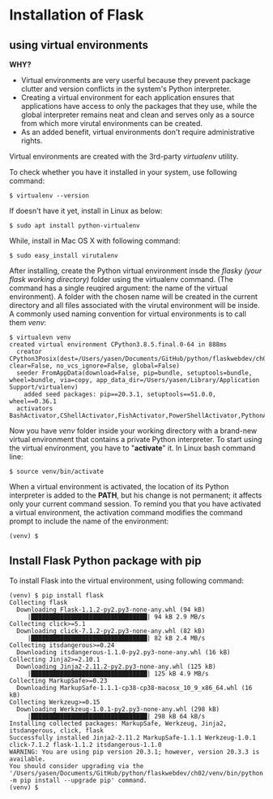 # Installation of Flask

## using virtual environments

__WHY?__

- Virtual environments are very userful because they prevent package clutter and version conflicts in the system's Python interpreter.
- Creating a virtual environment for each application ensures that applications have access to only the packages that they use, while the global interpreter remains neat and clean and serves only as a source from which more virutal environments can be created.
- As an added benefit, virtual environments don't require administrative rights.

Virtual environments are created with the 3rd-party _virtualenv_ utility.

To check whether you have it installed in your system, use following command:

```
$ virtualenv --version
```

If doesn't have it yet, install in Linux as below:

```
$ sudo apt install python-virtualenv
```

While, install in Mac OS X with following command:

```
$ sudo easy_install virutalenv
```

After installing, create the Python virtual environment insde the _flasky (your flask working directory)_ folder using the virtualenv command. (The command has a single reuqired argument: the name of the virtual environment). A folder with the chosen name will be created in the current directory and all files associated with the virutal environment will be inside. A commonly used naming convention for virtual environments is to call them _venv_:

```
$ virtualevn venv
created virtual environment CPython3.8.5.final.0-64 in 888ms
  creator CPython3Posix(dest=/Users/yasen/Documents/GitHub/python/flaskwebdev/ch02/venv, clear=False, no_vcs_ignore=False, global=False)
  seeder FromAppData(download=False, pip=bundle, setuptools=bundle, wheel=bundle, via=copy, app_data_dir=/Users/yasen/Library/Application Support/virtualenv)
    added seed packages: pip==20.3.1, setuptools==51.0.0, wheel==0.36.1
  activators BashActivator,CShellActivator,FishActivator,PowerShellActivator,PythonActivator,XonshActivator
```

Now you have _venv_ folder inside your working directory with a brand-new virtual environment that contains a private Python interpreter. To start using the virtual environment, you have to "__activate__" it. In Linux bash command line:

```
$ source venv/bin/activate
```

When a virtual environment is activated, the location of its Python interpreter is added to the __PATH__, but his change is not permanent; it affects only your current command session. To remind you that you have activated a virtual environment, the activation command modifies the command prompt to include the name of the environment:

```
(venv) $
```

## Install Flask Python package with pip

To install Flask into the virtual environment, using following command:

```
(venv) $ pip install flask
Collecting flask
  Downloading Flask-1.1.2-py2.py3-none-any.whl (94 kB)
     |████████████████████████████████| 94 kB 2.9 MB/s 
Collecting click>=5.1
  Downloading click-7.1.2-py2.py3-none-any.whl (82 kB)
     |████████████████████████████████| 82 kB 2.4 MB/s 
Collecting itsdangerous>=0.24
  Downloading itsdangerous-1.1.0-py2.py3-none-any.whl (16 kB)
Collecting Jinja2>=2.10.1
  Downloading Jinja2-2.11.2-py2.py3-none-any.whl (125 kB)
     |████████████████████████████████| 125 kB 4.9 MB/s 
Collecting MarkupSafe>=0.23
  Downloading MarkupSafe-1.1.1-cp38-cp38-macosx_10_9_x86_64.whl (16 kB)
Collecting Werkzeug>=0.15
  Downloading Werkzeug-1.0.1-py2.py3-none-any.whl (298 kB)
     |████████████████████████████████| 298 kB 64 kB/s 
Installing collected packages: MarkupSafe, Werkzeug, Jinja2, itsdangerous, click, flask
Successfully installed Jinja2-2.11.2 MarkupSafe-1.1.1 Werkzeug-1.0.1 click-7.1.2 flask-1.1.2 itsdangerous-1.1.0
WARNING: You are using pip version 20.3.1; however, version 20.3.3 is available.
You should consider upgrading via the '/Users/yasen/Documents/GitHub/python/flaskwebdev/ch02/venv/bin/python -m pip install --upgrade pip' command.
(venv) $
```

